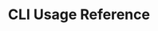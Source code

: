 ---
title: CLI Usage Reference
description: Application layer nodes are one of the most-needed commodities in Web3.
image: img/thumbnail.png
sidebar_label: CLI Usage Reference
---